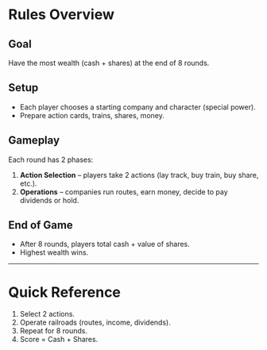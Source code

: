 # Rules Overview

## Goal
Have the most wealth (cash + shares) at the end of 8 rounds.

## Setup
- Each player chooses a starting company and character (special power).
- Prepare action cards, trains, shares, money.

## Gameplay
Each round has 2 phases:
1. **Action Selection** – players take 2 actions (lay track, buy train, buy share, etc.).
2. **Operations** – companies run routes, earn money, decide to pay dividends or hold.

## End of Game
- After 8 rounds, players total cash + value of shares.
- Highest wealth wins.

---
# Quick Reference
1. Select 2 actions.
2. Operate railroads (routes, income, dividends).
3. Repeat for 8 rounds.
4. Score = Cash + Shares.
